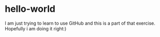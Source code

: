 # hello-world

I am just trying to learn to use GitHub and this is a part of that exercise.
Hopefully i am doing it right:)

